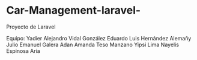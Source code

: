 # Car-Management-laravel-
Proyecto de Laravel

Equipo:
Yadier Alejandro Vidal González
Eduardo Luis Hernández Alemañy
Julio Emanuel Galera Adan
Amanda Teso Manzano
Yipsi Lima
Nayelis Espinosa Aria
